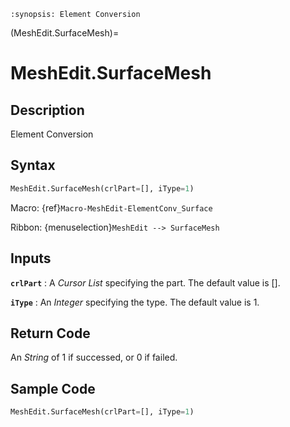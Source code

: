 ```{module} MeshEdit.SurfaceMesh()
:synopsis: Element Conversion
```

(MeshEdit.SurfaceMesh)=

# MeshEdit.SurfaceMesh

## Description

Element Conversion

## Syntax

```python
MeshEdit.SurfaceMesh(crlPart=[], iType=1)
```

Macro: {ref}`Macro-MeshEdit-ElementConv_Surface`

Ribbon: {menuselection}`MeshEdit --> SurfaceMesh`

## Inputs

**`crlPart`**
: A _Cursor List_ specifying the part. The default value is [].

**`iType`**
: An _Integer_ specifying the type. The default value is 1.

## Return Code

An _String_ of 1 if successed, or 0 if failed.

## Sample Code

```python
MeshEdit.SurfaceMesh(crlPart=[], iType=1)
```
